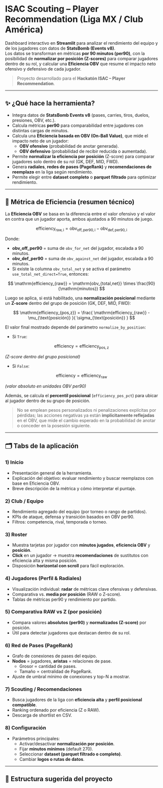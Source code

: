 # ISAC Scouting – Player Recommendation (Liga MX / Club América)

Dashboard interactivo en **Streamlit** para analizar el rendimiento del equipo y de los jugadores con datos de **StatsBomb (Events v8)**.  
Los datos se transforman en métricas **por 90 minutos (per90)**, con la posibilidad de **normalizar por posición (Z-scores)** para comparar jugadores dentro de su rol, y calcular una **Eficiencia OBV** que resume el impacto neto ofensivo y defensivo de cada jugador.

> Proyecto desarrollado para el **Hackatón ISAC – Player Recommendation**.

---

## ✨ ¿Qué hace la herramienta?

- Integra datos de **StatsBomb Events v8** (pases, carries, tiros, duelos, presiones, OBV, etc.).
- Calcula métricas **per90** para comparabilidad entre jugadores con distintas cargas de minutos.
- Calcula una **Eficiencia basada en OBV (On-Ball Value)**, que mide el impacto neto de un jugador:
  - **OBV ofensivo** (probabilidad de anotar generada).
  - **OBV defensivo** (probabilidad de recibir reducida o aumentada).
- Permite **normalizar la eficiencia por posición** (Z-score) para comparar jugadores solo dentro de su rol (GK, DEF, MID, FWD).
- Genera **radiales**, **redes de pases (PageRank)** y **recomendaciones de reemplazo** en la liga según rendimiento.
- Permite elegir entre **dataset completo** o **parquet filtrado** para optimizar rendimiento.

---

## 🧮 Métrica de Eficiencia (resumen técnico)

La **Eficiencia OBV** se basa en la diferencia entre el valor ofensivo y el valor en contra que un jugador aporta, ambos ajustados a 90 minutos de juego.

$$
\mathrm{efficiency_{raw,i}} = \mathrm{obv_{off,per90,i}} - \mathrm{obv_{def,per90,i}}
$$

Donde:

- **obv_off_per90** = suma de `obv_for_net` del jugador, escalada a 90 minutos.  
- **obv_def_per90** = suma de `obv_against_net` del jugador, escalada a 90 minutos.  
- Si existe la columna `obv_total_net` y se activa el parámetro `use_total_net_direct=True`, entonces:

$$
\mathrm{efficiency_{raw}} = \mathrm{obv_{total,net}} \times \frac{90}{\mathrm{minutos}}
$$

Luego se aplica, si está habilitado, una **normalización posicional** mediante un **Z-score** dentro del grupo de posición (GK, DEF, MID, FWD):

$$
\mathrm{efficiency_{pos,z}} = 
\frac{
\mathrm{efficiency_{raw}} - \mu_{\text{posición}}
}{
\sigma_{\text{posición}}
}
$$

El valor final mostrado depende del parámetro `normalize_by_position`:

- Si `True`:

$$
\mathrm{efficiency} = \mathrm{efficiency_{pos,z}}
$$

*(Z-score dentro del grupo posicional)*

- Si `False`:

$$
\mathrm{efficiency} = \mathrm{efficiency_{raw}}
$$

*(valor absoluto en unidades OBV per90)*

Además, se calcula el **percentil posicional** (`efficiency_pos_pct`) para ubicar al jugador dentro de su grupo de posición.

> No se emplean pesos personalizados ni penalizaciones explícitas por pérdidas; las acciones negativas ya están **implícitamente reflejadas** en el OBV, que mide el cambio esperado en la probabilidad de anotar o conceder en la posesión siguiente.

---
## 🗂️ Tabs de la aplicación

### 1) **Inicio**
- Presentación general de la herramienta.
- Explicación del objetivo: evaluar rendimiento y buscar reemplazos con base en Eficiencia OBV.
- Breve descripción de la métrica y cómo interpretar el puntaje.

### 2) **Club / Equipo**
- Rendimiento agregado del equipo (por torneo o rango de partidos).
- KPIs de ataque, defensa y transición basados en OBV per90.
- Filtros: competencia, rival, temporada o torneo.

### 3) **Roster**
- Muestra tarjetas por jugador con **minutos jugados**, **eficiencia OBV** y **posición**.
- **Click** en un jugador → muestra **recomendaciones** de sustitutos con eficiencia alta y misma posición.
- Disposición **horizontal con scroll** para fácil exploración.

### 4) **Jugadores (Perfil & Radiales)**
- Visualización individual: **radar** de métricas clave ofensivas y defensivas.
- Comparativa vs. **media por posición** (RAW o Z-score).
- Tablas de métricas per90 y rendimiento por partido.

### 5) **Comparativa RAW vs Z (por posición)**
- Compara valores **absolutos (per90)** y **normalizados (Z-score)** por posición.
- Útil para detectar jugadores que destacan dentro de su rol.

### 6) **Red de Pases (PageRank)**
- Grafo de conexiones de pases del equipo.
- **Nodos** = jugadores, **aristas** = relaciones de pase.  
  - Grosor ∝ cantidad de pases.  
  - Tamaño ∝ centralidad de PageRank.
- Ajuste de umbral mínimo de conexiones y top-N a mostrar.

### 7) **Scouting / Recomendaciones**
- Busca jugadores de la liga con **eficiencia alta** y **perfil posicional compatible**.
- Ranking ordenado por eficiencia (Z o RAW).
- Descarga de shortlist en CSV.

### 8) **Configuración**
- Parámetros principales:
  - Activar/desactivar **normalización por posición**.
  - Fijar **minutos mínimos** (default 270).
  - Seleccionar **dataset (parquet filtrado o completo)**.
  - Cambiar **logos o rutas de datos**.

---

## 🧱 Estructura sugerida del proyecto
